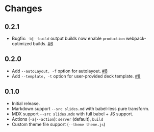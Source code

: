 Changes
=======

## 0.2.1

* Bugfix: `-b|--build` output builds now enable `production` webpack-optimized builds. [#6](https://github.com/FormidableLabs/spectacle-cli/issues/6)

## 0.2.0

* Add `--autoLayout, -f` option for autolayout. [#8](https://github.com/FormidableLabs/spectacle-cli/pulls/8)
* Add `--template, -t` option for user-provided deck template. [#8](https://github.com/FormidableLabs/spectacle-cli/pulls/8)

## 0.1.0

* Initial release.
* Markdown support `--src slides.md` with babel-less pure transform.
* MDX support `--src slides.mdx` with full babel + JS support.
* Actions (`-a|--action`): `server` (default), `build`
* Custom theme file support (`--theme theme.js`)
